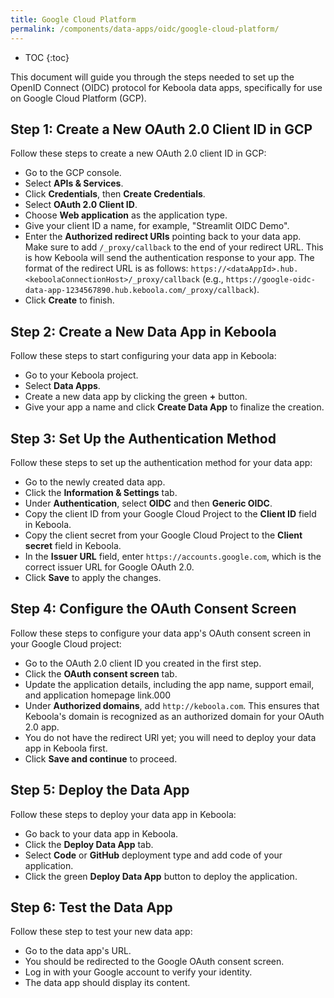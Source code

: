 ```yaml
---
title: Google Cloud Platform
permalink: /components/data-apps/oidc/google-cloud-platform/
---
```


* TOC
{:toc}

This document will guide you through the steps needed to set up the OpenID Connect (OIDC) protocol for Keboola data apps, specifically for use on Google Cloud Platform (GCP).

## Step 1: Create a New OAuth 2.0 Client ID in GCP
Follow these steps to create a new OAuth 2.0 client ID in GCP:

- Go to the GCP console.
- Select **APIs & Services**.
- Click **Credentials**, then **Create Credentials**.
- Select **OAuth 2.0 Client ID**.
- Choose **Web application** as the application type.
- Give your client ID a name, for example, "Streamlit OIDC Demo".
- Enter the **Authorized redirect URIs** pointing back to your data app. <br>Make sure to add `/_proxy/callback` to the end of your redirect URL. This is how Keboola will send the authentication response to your app. The format of the redirect URL is as follows: `https://<dataAppId>.hub.<keboolaConnectionHost>/_proxy/callback` (e.g., `https://google-oidc-data-app-1234567890.hub.keboola.com/_proxy/callback`).
- Click **Create** to finish.

## Step 2: Create a New Data App in Keboola
Follow these steps to start configuring your data app in Keboola:

- Go to your Keboola project.
- Select **Data Apps**.
- Create a new data app by clicking the green **+** button.
- Give your app a name and click **Create Data App** to finalize the creation.

## Step 3: Set Up the Authentication Method
Follow these steps to set up the authentication method for your data app:

- Go to the newly created data app.
- Click the **Information & Settings** tab.
- Under **Authentication**, select **OIDC** and then **Generic OIDC**.
- Copy the client ID from your Google Cloud Project to the **Client ID** field in Keboola.
- Copy the client secret from your Google Cloud Project to the **Client secret** field in Keboola.
- In the **Issuer URL** field, enter `https://accounts.google.com`, which is the correct issuer URL for Google OAuth 2.0.
- Click **Save** to apply the changes.

## Step 4: Configure the OAuth Consent Screen
Follow these steps to configure your data app's OAuth consent screen in your Google Cloud project:

- Go to the OAuth 2.0 client ID you created in the first step.
- Click the **OAuth consent screen** tab.
- Update the application details, including the app name, support email, and application homepage link.000
- Under **Authorized domains**, add `http://keboola.com`. This ensures that Keboola's domain is recognized as an authorized domain for your OAuth 2.0 app.
- You do not have the redirect URl yet; you will need to deploy your data app in Keboola first. 
- Click **Save and continue** to proceed.

## Step 5: Deploy the Data App
Follow these steps to deploy your data app in Keboola:

- Go back to your data app in Keboola.
- Click the **Deploy Data App** tab.
- Select **Code** or **GitHub** deployment type and add code of your application.
- Click the green **Deploy Data App** button to deploy the application.

## Step 6: Test the Data App
Follow these step to test your new data app:

- Go to the data app's URL.
- You should be redirected to the Google OAuth consent screen.
- Log in with your Google account to verify your identity.
- The data app should display its content.
